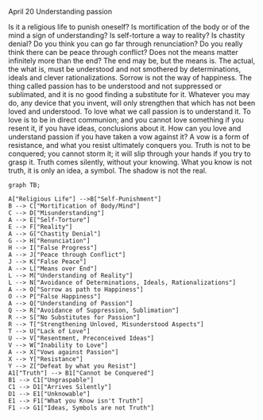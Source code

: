 April 20
Understanding passion

Is it a religious life to punish oneself? Is mortification of the body or of the mind a sign of understanding? Is self-torture a way to reality? Is chastity denial? Do you think you can go far through renunciation? Do you really think there can be peace through conflict? Does not the means matter infinitely more than the end? The end may be, but the means is. The actual, the what is, must be understood and not smothered by determinations, ideals and clever rationalizations. Sorrow is not the way of happiness. The thing called passion has to be understood and not suppressed or sublimated, and it is no good finding a substitute for it. Whatever you may do, any device that you invent, will only strengthen that which has not been loved and understood. To love what we call passion is to understand it. To love is to be in direct communion; and you cannot love something if you resent it, if you have ideas, conclusions about it. How can you love and understand passion if you have taken a vow against it? A vow is a form of resistance, and what you resist ultimately conquers you. Truth is not to be conquered; you cannot storm it; it will slip through your hands if you try to grasp it. Truth comes silently, without your knowing. What you know is not truth, it is only an idea, a symbol. The shadow is not the real.

```mermaid
graph TB;

A["Religious Life"] -->B["Self-Punishment"]
B --> C["Mortification of Body/Mind"]
C --> D["Misunderstanding"]
A --> E["Self-Torture"]
E --> F["Reality"]
A --> G["Chastity Denial"]
G --> H["Renunciation"]
H --> I["False Progress"]
A --> J["Peace through Conflict"]
J --> K["False Peace"]
A --> L["Means over End"]
L --> M["Understanding of Reality"]
L --> N["Avoidance of Determinations, Ideals, Rationalizations"]
A --> O["Sorrow as path to Happiness"]
O --> P["False Happiness"]
A --> Q["Understanding of Passion"]
Q --> R["Avoidance of Suppression, Sublimation"]
R --> S["No Substitutes for Passion"]
R --> T["Strengthening Unloved, Misunderstood Aspects"]
T --> U["Lack of Love"]
U --> V["Resentment, Preconceived Ideas"]
V --> W["Inability to Love"]
A --> X["Vows against Passion"]
X --> Y["Resistance"]
Y --> Z["Defeat by what you Resist"]
A1["Truth"] --> B1["Cannot be Conquered"]
B1 --> C1["Ungraspable"]
C1 --> D1["Arrives Silently"]
D1 --> E1["Unknowable"]
E1 --> F1["What you Know isn't Truth"]
F1 --> G1["Ideas, Symbols are not Truth"]
```